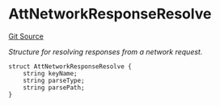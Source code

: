 # AttNetworkResponseResolve
[Git Source](https://github.com/primus-labs/zkTLS-contracts/blob/596b57486bd7765762e19e6acbd41fefd71e6a25/src/IPrimusZkTLS.sol)

*Structure for resolving responses from a network request.*


```solidity
struct AttNetworkResponseResolve {
    string keyName;
    string parseType;
    string parsePath;
}
```

